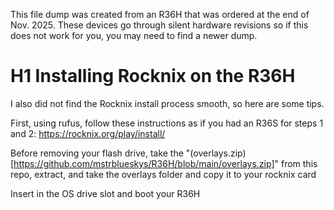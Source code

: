 This file dump was created from an R36H that was ordered at the end of Nov. 2025. These devices go through silent hardware revisions so if this does not work for you, you may need to find a newer dump.


# H1 Installing Rocknix on the R36H

I also did not find the Rocknix install process smooth, so here are some tips. 

First, using rufus, follow these instructions as if you had an R36S for steps 1 and 2: https://rocknix.org/play/install/

Before removing your flash drive, take the "(overlays.zip)[https://github.com/mstrblueskys/R36H/blob/main/overlays.zip]" from this repo, extract, and take the overlays folder and copy it to your rocknix card

Insert in the OS drive slot and boot your R36H
